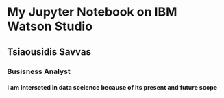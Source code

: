 # My Jupyter Notebook on IBM Watson Studio
## Tsiaousidis Savvas
### Busisness Analyst
#### I am interseted in data sceience because of its present and future scope
